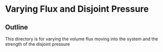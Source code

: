 # Varying Flux and Disjoint Pressure
## Outline
This directory is for varying the volume flux moving into the system and the strength of the disjoint pressure